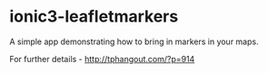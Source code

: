 # ionic3-leafletmarkers
A simple app demonstrating how to bring in markers in your maps.

For further details - http://tphangout.com/?p=914
